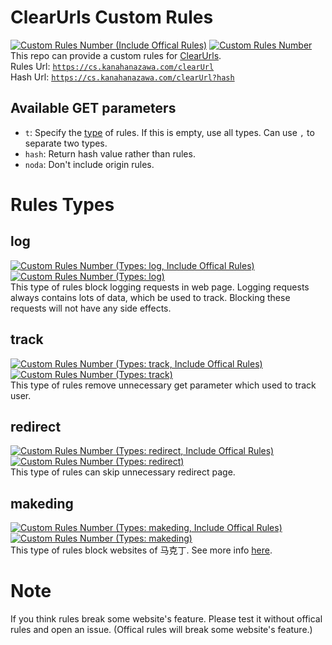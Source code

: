 # ClearUrls Custom Rules
[![Custom Rules Number (Include Offical Rules)](https://cs.kanahanazawa.com/clearUrl?bagel&fuckinggithubcache)](https://cs.kanahanazawa.com/clearUrl)
[![Custom Rules Number](https://cs.kanahanazawa.com/clearUrl?bagel&noda&fuckinggithubcache)](https://cs.kanahanazawa.com/clearUrl?noda)  
This repo can provide a custom rules for [ClearUrls](https://gitlab.com/KevinRoebert/ClearUrls).  
Rules Url: [`https://cs.kanahanazawa.com/clearUrl`](https://cs.kanahanazawa.com/clearUrl)  
Hash Url: [`https://cs.kanahanazawa.com/clearUrl?hash`](https://cs.kanahanazawa.com/clearUrl?hash)

## Available GET parameters
- `t`: Specify the [type](#rules-types) of rules. If this is empty, use all types. Can use `,` to separate two types.
- `hash`: Return hash value rather than rules.
- `noda`: Don't include origin rules.

# Rules Types
## log
[![Custom Rules Number (Types: log, Include Offical Rules)](https://cs.kanahanazawa.com/clearUrl?bagel&t=log&fuckinggithubcache)](https://cs.kanahanazawa.com/clearUrl?t=log)
[![Custom Rules Number (Types: log)](https://cs.kanahanazawa.com/clearUrl?bagel&t=log&noda&fuckinggithubcache)](https://cs.kanahanazawa.com/clearUrl?t=log&noda)  
This type of rules block logging requests in web page. Logging requests always contains lots of data, which be used to track. Blocking these requests will not have any side effects.
## track
[![Custom Rules Number (Types: track, Include Offical Rules)](https://cs.kanahanazawa.com/clearUrl?bagel&t=track&fuckinggithubcache)](https://cs.kanahanazawa.com/clearUrl?t=track)
[![Custom Rules Number (Types: track)](https://cs.kanahanazawa.com/clearUrl?bagel&t=track&noda&fuckinggithubcache)](https://cs.kanahanazawa.com/clearUrl?t=track&noda)  
This type of rules remove unnecessary get parameter which used to track user.
## redirect
[![Custom Rules Number (Types: redirect, Include Offical Rules)](https://cs.kanahanazawa.com/clearUrl?bagel&t=redirect&fuckinggithubcache)](https://cs.kanahanazawa.com/clearUrl?t=redirect)
[![Custom Rules Number (Types: redirect)](https://cs.kanahanazawa.com/clearUrl?bagel&t=redirect&noda&fuckinggithubcache)](https://cs.kanahanazawa.com/clearUrl?t=redirect&noda)  
This type of rules can skip unnecessary redirect page.
## makeding
[![Custom Rules Number (Types: makeding, Include Offical Rules)](https://cs.kanahanazawa.com/clearUrl?bagel&t=makeding)](https://cs.kanahanazawa.com/clearUrl?t=makeding)
[![Custom Rules Number (Types: makeding)](https://cs.kanahanazawa.com/clearUrl?bagel&t=makeding&noda)](https://cs.kanahanazawa.com/clearUrl?t=makeding&noda)  
This type of rules block websites of 马克丁. See more info [here](https://www.zhihu.com/question/46746200).

# Note
If you think rules break some website's feature. Please test it without offical rules and open an issue. (Offical rules will break some website's feature.)
